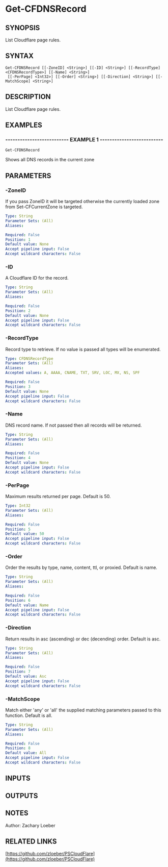 ﻿---
external help file: PSCloudFlare-help.xml
Module Name: PSCloudFlare
online version: https://github.com/zloeber/PSCloudFlare
schema: 2.0.0
---

# Get-CFDNSRecord

## SYNOPSIS
List Cloudflare page rules.

## SYNTAX

```
Get-CFDNSRecord [[-ZoneID] <String>] [[-ID] <String>] [[-RecordType] <CFDNSRecordType>] [[-Name] <String>]
 [[-PerPage] <Int32>] [[-Order] <String>] [[-Direction] <String>] [[-MatchScope] <String>]
```

## DESCRIPTION
List Cloudflare page rules.

## EXAMPLES

### -------------------------- EXAMPLE 1 --------------------------
```
Get-CFDNSRecord
```

Shows all DNS records in the current zone

## PARAMETERS

### -ZoneID
If you pass ZoneID it will be targeted otherwise the currently loaded zone from Set-CFCurrentZone is targeted.

```yaml
Type: String
Parameter Sets: (All)
Aliases: 

Required: False
Position: 1
Default value: None
Accept pipeline input: False
Accept wildcard characters: False
```

### -ID
A Cloudflare ID for the record.

```yaml
Type: String
Parameter Sets: (All)
Aliases: 

Required: False
Position: 2
Default value: None
Accept pipeline input: False
Accept wildcard characters: False
```

### -RecordType
Record type to retrieve.
If no value is passed all types will be enumerated.

```yaml
Type: CFDNSRecordType
Parameter Sets: (All)
Aliases: 
Accepted values: A, AAAA, CNAME, TXT, SRV, LOC, MX, NS, SPF

Required: False
Position: 3
Default value: None
Accept pipeline input: False
Accept wildcard characters: False
```

### -Name
DNS record name.
If not passed then all records will be returned.

```yaml
Type: String
Parameter Sets: (All)
Aliases: 

Required: False
Position: 4
Default value: None
Accept pipeline input: False
Accept wildcard characters: False
```

### -PerPage
Maximum results returned per page.
Default is 50.

```yaml
Type: Int32
Parameter Sets: (All)
Aliases: 

Required: False
Position: 5
Default value: 50
Accept pipeline input: False
Accept wildcard characters: False
```

### -Order
Order the results by type, name, content, ttl, or proxied.
Default is name.

```yaml
Type: String
Parameter Sets: (All)
Aliases: 

Required: False
Position: 6
Default value: Name
Accept pipeline input: False
Accept wildcard characters: False
```

### -Direction
Return results in asc (ascending) or dec (decending) order.
Default is asc.

```yaml
Type: String
Parameter Sets: (All)
Aliases: 

Required: False
Position: 7
Default value: Asc
Accept pipeline input: False
Accept wildcard characters: False
```

### -MatchScope
Match either 'any' or 'all' the supplied matching parameters passed to this function.
Default is all.

```yaml
Type: String
Parameter Sets: (All)
Aliases: 

Required: False
Position: 8
Default value: All
Accept pipeline input: False
Accept wildcard characters: False
```

## INPUTS

## OUTPUTS

## NOTES
Author: Zachary Loeber

## RELATED LINKS

[https://github.com/zloeber/PSCloudFlare](https://github.com/zloeber/PSCloudFlare)


